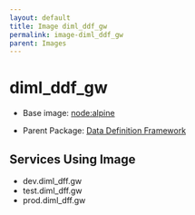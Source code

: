 ```yaml
---
layout: default
title: Image diml_ddf_gw
permalink: image-diml_ddf_gw
parent: Images
---
```

# diml_ddf_gw

* Base image:  [node:alpine](image-node:alpine)

* Parent Package: [Data Definition Framework](package--edgemere-diml-ddf)


## Services Using Image
* dev.diml_dff.gw
* test.diml_dff.gw
* prod.diml_dff.gw

